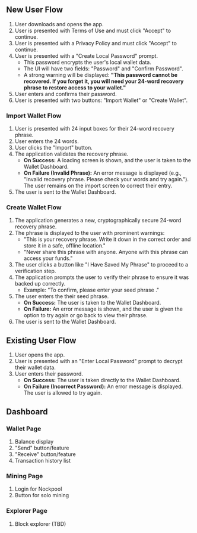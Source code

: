 ## New User Flow

1.  User downloads and opens the app.
2.  User is presented with Terms of Use and must click "Accept" to continue.
3.  User is presented with a Privacy Policy and must click "Accept" to continue.
4.  User is presented with a "Create Local Password" prompt.
    -   This password encrypts the user's local wallet data.
    -   The UI will have two fields: "Password" and "Confirm Password".
    -   A strong warning will be displayed: **"This password cannot be recovered. If you forget it, you will need your 24-word recovery phrase to restore access to your wallet."**
5.  User enters and confirms their password.
6.  User is presented with two buttons: "Import Wallet" or "Create Wallet".

### Import Wallet Flow

1.  User is presented with 24 input boxes for their 24-word recovery phrase.
2.  User enters the 24 words.
3.  User clicks the "Import" button.
4.  The application validates the recovery phrase.
    -   **On Success:** A loading screen is shown, and the user is taken to the Wallet Dashboard.
    -   **On Failure (Invalid Phrase):** An error message is displayed (e.g., "Invalid recovery phrase. Please check your words and try again."). The user remains on the import screen to correct their entry.
5.  The user is sent to the Wallet Dashboard.

### Create Wallet Flow

1.  The application generates a new, cryptographically secure 24-word recovery phrase.
2.  The phrase is displayed to the user with prominent warnings:
    -   "This is your recovery phrase. Write it down in the correct order and store it in a safe, offline location."
    -   "Never share this phrase with anyone. Anyone with this phrase can access your funds."
3.  The user clicks a button like "I Have Saved My Phrase" to proceed to a verification step.
4.  The application prompts the user to verify their phrase to ensure it was backed up correctly.
    -   Example: "To confirm, please enter your seed phrase ."
5.  The user enters the their seed phrase.
    -   **On Success:** The user is taken to the Wallet Dashboard.
    -   **On Failure:** An error message is shown, and the user is given the option to try again or go back to view their phrase.
6.  The user is sent to the Wallet Dashboard.

## Existing User Flow

1.  User opens the app.
2.  User is presented with an "Enter Local Password" prompt to decrypt their wallet data.
3.  User enters their password.
    -   **On Success:** The user is taken directly to the Wallet Dashboard.
    -   **On Failure (Incorrect Password):** An error message is displayed. The user is allowed to try again.

## Dashboard

### Wallet Page

1.  Balance display
2.  "Send" button/feature
3.  "Receive" button/feature
4.  Transaction history list

### Mining Page

1.  Login for Nockpool
2.  Button for solo mining

### Explorer Page

1.  Block explorer (TBD)
